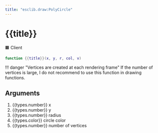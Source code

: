 ```yaml
---
title: "esclib.draw:PolyCircle"
---
```

# {{title}}
🟧 Client

``` lua
function {{title}}(x, y, r, col, v)
```

!!! danger "Vertices are created at each rendering frame"
    If the number of vertices is large, I do not recommend to use this function in drawing functions.

## Arguments
1. {{types.number}} x
1. {{types.number}} y
1. {{types.number}} radius
1. {{types.color}} circle color
1. {{types.number}} number of vertices